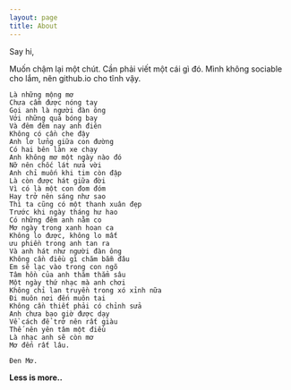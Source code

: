 ```yaml
---
layout: page
title: About
---
```


Say hi,

Muốn chậm lại một chút.
Cần phải viết một cái gì đó. 
Mình không sociable cho lắm, nên github.io cho tĩnh vậy.

    Là những mộng mơ
    Chưa cầm được nóng tay
    Gọi anh là người đàn ông
    Với những quả bóng bay
    Và đêm đêm nay anh điên
    Không có cần che đậy
    Anh lơ lửng giữa con đường
    Có hai bên làn xe chạy
    Anh không mơ một ngày nào đó
    Nỡ nên chốc lát nửa vời
    Anh chỉ muốn khi tim còn đập
    Là còn được hát giữa đời
    Vì có là một con đom đóm
    Hay trở nên sáng như sao
    Thì ta cũng có một thanh xuân đẹp
    Trước khi ngày tháng hư hao
    Có những đêm anh nằm co
    Mơ ngày trong xanh hoan ca
    Không lo được, không lo mất
    ưu phiền trong anh tan ra
    Và anh hát như người đàn ông
    Không cần điều gì chăm bẵm đâu
    Em sẽ lạc vào trong con ngõ
    Tâm hồn của anh thăm thẳm sâu
    Một ngày thứ nhạc mà anh chơi
    Không chỉ lan truyền trong xó xỉnh nữa
    Đi muôn nơi đến muôn tai
    Không cần thiết phải có chỉnh sửa
    Anh chưa bao giờ được dạy
    Về cách để trở nên rất giàu
    Thế nên yên tâm một điều
    Là nhạc anh sẽ còn mơ
    Mơ đến rất lâu.
    
```Đen Mơ.```

**Less is more..**